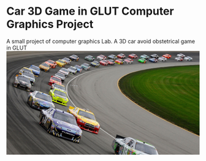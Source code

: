 # Car 3D Game in GLUT Computer Graphics Project
A small project of computer graphics Lab. A 3D car avoid obstetrical game in GLUT  
[![IMAGE ALT TEXT HERE](https://github.com/Sakifneoworld/Car-3D-Game-in-GLUT-in-Compute-Graphics-project-/blob/master/Car%20Racing.jpg)](https://www.youtube.com/watch?v=17XvK43p5w8)
